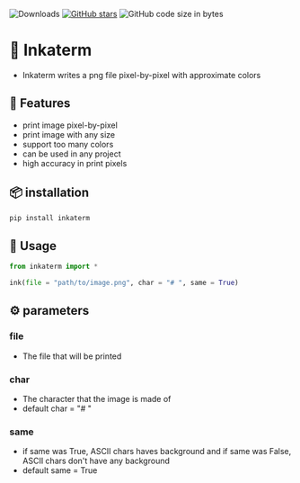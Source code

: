 ![Downloads](https://static.pepy.tech/personalized-badge/inkaterm?period=total&units=international_system&left_color=grey&right_color=blue&left_text=Downloads) [![GitHub stars](https://img.shields.io/github/stars/Redstar1228/Inkaterm?style=social)](https://github.com/Redstar1228/Inkaterm) ![GitHub code size in bytes](https://img.shields.io/github/languages/code-size/Redstar1228/Inkaterm)

# 🔏 Inkaterm
+ Inkaterm writes a png file pixel-by-pixel with approximate colors
## 🎨 Features
+ print image pixel-by-pixel
+ print image with any size
+ support too many colors
+ can be used in any project
+ high accuracy in print pixels
## 📦 installation
```Bash
pip install inkaterm
```
## 🚀 Usage
```Python
from inkaterm import *

ink(file = "path/to/image.png", char = "# ", same = True)
```
## ⚙️ parameters
### file
+ The file that will be printed
### char
+ The character that the image is made of
+ default char = "# "
### same
+ if same was True, ASCII chars haves background and if same was False, ASCII chars don't have any background
+ default same = True
